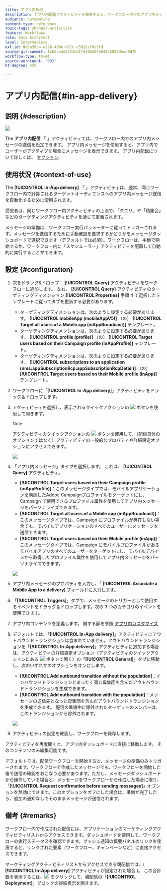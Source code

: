 ```yaml
---
title: アプリ内配信
description: アプリ内配信アクティビティを使用すると、ワークフロー内でのアプリ内メッセージの送信を設定できます。
audience: automating
content-type: reference
topic-tags: channel-activities
feature: Workflows
role: Data Architect
level: Intermediate
exl-id: 8d5a35c4-e22b-498e-b71c-c5922cf8c2fd
source-git-commit: fcb5c4a92f23bdffd1082b7b044b5859dead9d70
workflow-type: tm+mt
source-wordcount: '692'
ht-degree: 43%

---
```


# アプリ内配信{#in-app-delivery}

## 説明 {#description}

![](assets/wkf_in_app_1.png)

The **アプリ内配信** 「 」アクティビティでは、ワークフロー内でのアプリ内メッセージの送信を設定できます。 アプリ内メッセージを使用すると、アプリ内でユーザーがアクティブな場合にメッセージを表示できます。 アプリ内配信について詳しくは、 [セクション](../../channels/using/about-in-app-messaging.md).

## 使用状況 {#context-of-use}

The **[!UICONTROL In-App delivery]** 「 」アクティビティは、通常、同じワークフロー内で計算されるターゲットオーディエンスへのアプリ内メッセージ送信を自動化するために使用されます。

受信者は、同じワークフロー内アクティビティの上流で、「クエリ」や「積集合」などのターゲティングアクティビティを通じて定義されます。

メッセージの準備は、ワークフロー実行パラメーターに従ってトリガーされます。メッセージを送信するために手動確認を要求するかどうかをメッセージダッシュボードで選択できます（デフォルトでは必須）。ワークフローは、手動で開始するか、ワークフロー内に「スケジューラー」アクティビティを配置して自動的に実行することができます。

## 設定 {#configuration}

1. 次をドラッグ&amp;ドロップ： **[!UICONTROL Query]** アクティビティをワークフローに追加します。 なお、 **[!UICONTROL Query]** アクティビティのターゲティングディメンション **[!UICONTROL Properties]** 手順 4 で選択したテンプレートに従ってタブを更新する必要があります。

   * ターゲティングディメンションは、次のように設定する必要があります。 **[!UICONTROL mobileApp (mobileAppV5)]** （の） **[!UICONTROL Target all users of a Mobile app (inAppBroadcast)]** テンプレート。
   * ターゲティングディメンションは、次のように設定する必要があります。 **[!UICONTROL profile (profile)]** （の） **[!UICONTROL Target users based on their Campaign profile (inAppProfile)]** テンプレート。
   * ターゲティングディメンションは、次のように設定する必要があります。 **[!UICONTROL subscriptions to an application (nms:appSubscriptionRcp:appSubscriptionRcpDetail)]** （の） **[!UICONTROL Target users based on their Mobile profile (inApp)]** テンプレート。

1. ワークフローに「**[!UICONTROL In-App delivery]**」アクティビティをドラッグ＆ドロップします。
1. アクティビティを選択し、表示されるクイックアクションの ![](assets/edit_darkgrey-24px.png) ボタンを使用して開きます。

   >[!NOTE]
   >
   >アクティビティのクイックアクションの ![](assets/dlv_activity_params-24px.png) ボタンを使用して、（配信自体のオプションではなく）アクティビティの一般的なプロパティや詳細設定オプションにアクセスできます。

   ![](assets/wkf_in_app_3.png)

1. 「アプリ内メッセージ」タイプを選択します。 これは、 **[!UICONTROL Query]** アクティビティ。

   * **[!UICONTROL Target users based on their Campaign profile (inAppProfile)]**：このメッセージタイプでは、モバイルアプリケーションを購読したAdobe Campaignプロファイルをターゲットにし、Campaign で使用できるプロファイル属性を使用してアプリ内メッセージをパーソナライズできます。
   * **[!UICONTROL Target all users of a Mobile app (inAppBroadcast)]**：このメッセージタイプでは、Campaign にプロファイルが存在しない場合でも、モバイルアプリケーションのすべてのユーザーにメッセージを送信できます。
   * **[!UICONTROL Target users based on their Mobile profile (inApp)]**：このメッセージタイプでは、Campaign にモバイルプロファイルがあるモバイルアプリのすべてのユーザーをターゲットにし、モバイルデバイスから取得したプロファイル属性を使用してアプリ内メッセージをパーソナライズできます。

   ![](assets/wkf_in_app_4.png)

1. アプリ内メッセージのプロパティを入力し、「 **[!UICONTROL Associate a Mobile App to a delivery]** フィールドに入力します。
1. 「**[!UICONTROL Triggers]**」タブで、メッセージのトリガーとして使用するイベントをドラッグ＆ドロップします。次の 3 つのカテゴリのイベントを使用できます。
1. アプリ内コンテンツを定義します。 関する節を参照 [アプリ内カスタマイズ](../../channels/using/customizing-an-in-app-message.md).
1. デフォルトでは、「**[!UICONTROL In-App delivery]**」アクティビティにアウトバウンドトランジションは含まれていません。アウトバウンドトランジションを「**[!UICONTROL In-App delivery]**」アクティビティに追加する場合は、アクティビティの詳細設定オプション（アクティビティのクイックアクションにある ![](assets/dlv_activity_params-24px.png) ボタンで開く）の「**[!UICONTROL General]**」タブに移動し、次のいずれかのオプションをオンにします。

   * **[!UICONTROL Add outbound transition without the population]**：インバウンドトランジションとまったく同じ母集団を含んだアウトバウンドトランジションを生成できます。
   * **[!UICONTROL Add outbound transition with the population]**：メッセージの送信先となった母集団を含んだアウトバウンドトランジションを生成できます。 配信の準備中に除外されたターゲットのメンバーは、このトランジションから除外されます。

   ![](assets/wkf_in_app_5.png)

1. アクティビティの設定を確認し、ワークフローを保存します。

アクティビティを再度開くと、アプリ内ダッシュボードに直接に移動します。 そのコンテンツのみ編集可能です。

デフォルトでは、配信ワークフローを開始すると、メッセージの準備のみトリガーされます。ワークフローで作成したメッセージでも、ワークフローを開始した後で送信の確認をおこなう必要があります。ただし、メッセージダッシュボードから操作している場合と、メッセージをワークフローから作成した場合に限り、「**[!UICONTROL Request confirmation before sending messages]**」オプションを無効にできます。このオプションをオフにした場合は、準備が完了したら、追加の通知なしでそのままメッセージが送信されます。

## 備考 {#remarks}

ワークフロー内で作成された配信には、アプリケーションのマーケティングアクティビティリストからアクセスできます。ダッシュボードを使用して、ワークフローの実行ステータスを確認できます。プッシュ通知の概要パネルのリンクを使用すると、リンクされた要素（ワークフロー、キャンペーンなど）に直接アクセスできます。

マーケティングアクティビティリストからアクセスできる親配信では、( **[!UICONTROL In-App delivery]** アクティビティが設定された場合 )。 この合計数を表示するには、![](assets/wkf_dlv_detail_button.png) をクリックして、親配信の「**[!UICONTROL Deployment]**」ブロックの詳細表示を開きます。
